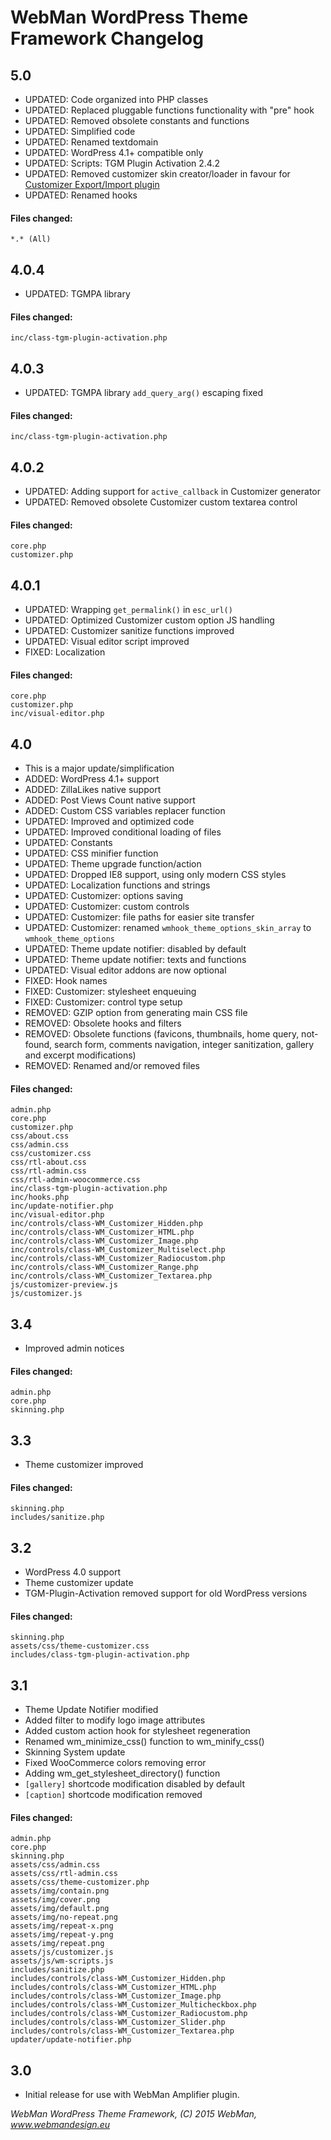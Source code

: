 # WebMan WordPress Theme Framework Changelog

## 5.0

* UPDATED: Code organized into PHP classes
* UPDATED: Replaced pluggable functions functionality with "pre" hook
* UPDATED: Removed obsolete constants and functions
* UPDATED: Simplified code
* UPDATED: Renamed textdomain
* UPDATED: WordPress 4.1+ compatible only
* UPDATED: Scripts: TGM Plugin Activation 2.4.2
* UPDATED: Removed customizer skin creator/loader in favour for [Customizer Export/Import plugin](https://wordpress.org/plugins/customizer-export-import/)
* UPDATED: Renamed hooks

#### Files changed:

	*.* (All)


## 4.0.4

* UPDATED: TGMPA library

#### Files changed:

	inc/class-tgm-plugin-activation.php


## 4.0.3

* UPDATED: TGMPA library `add_query_arg()` escaping fixed

#### Files changed:

	inc/class-tgm-plugin-activation.php


## 4.0.2

* UPDATED: Adding support for `active_callback` in Customizer generator
* UPDATED: Removed obsolete Customizer custom textarea control

#### Files changed:

	core.php
	customizer.php


## 4.0.1

* UPDATED: Wrapping `get_permalink()` in `esc_url()`
* UPDATED: Optimized Customizer custom option JS handling
* UPDATED: Customizer sanitize functions improved
* UPDATED: Visual editor script improved
* FIXED: Localization

#### Files changed:

	core.php
	customizer.php
	inc/visual-editor.php


## 4.0

* This is a major update/simplification
* ADDED: WordPress 4.1+ support
* ADDED: ZillaLikes native support
* ADDED: Post Views Count native support
* ADDED: Custom CSS variables replacer function
* UPDATED: Improved and optimized code
* UPDATED: Improved conditional loading of files
* UPDATED: Constants
* UPDATED: CSS minifier function
* UPDATED: Theme upgrade function/action
* UPDATED: Dropped IE8 support, using only modern CSS styles
* UPDATED: Localization functions and strings
* UPDATED: Customizer: options saving
* UPDATED: Customizer: custom controls
* UPDATED: Customizer: file paths for easier site transfer
* UPDATED: Customizer: renamed `wmhook_theme_options_skin_array` to `wmhook_theme_options`
* UPDATED: Theme update notifier: disabled by default
* UPDATED: Theme update notifier: texts and functions
* UPDATED: Visual editor addons are now optional
* FIXED: Hook names
* FIXED: Customizer: stylesheet enqueuing
* FIXED: Customizer: control type setup
* REMOVED: GZIP option from generating main CSS file
* REMOVED: Obsolete hooks and filters
* REMOVED: Obsolete functions (favicons, thumbnails, home query, not-found, search form, comments navigation, integer sanitization, gallery and excerpt modifications)
* REMOVED: Renamed and/or removed files

#### Files changed:

	admin.php
	core.php
	customizer.php
	css/about.css
	css/admin.css
	css/customizer.css
	css/rtl-about.css
	css/rtl-admin.css
	css/rtl-admin-woocommerce.css
	inc/class-tgm-plugin-activation.php
	inc/hooks.php
	inc/update-notifier.php
	inc/visual-editor.php
	inc/controls/class-WM_Customizer_Hidden.php
	inc/controls/class-WM_Customizer_HTML.php
	inc/controls/class-WM_Customizer_Image.php
	inc/controls/class-WM_Customizer_Multiselect.php
	inc/controls/class-WM_Customizer_Radiocustom.php
	inc/controls/class-WM_Customizer_Range.php
	inc/controls/class-WM_Customizer_Textarea.php
	js/customizer-preview.js
	js/customizer.js


## 3.4

* Improved admin notices

#### Files changed:

	admin.php
	core.php
	skinning.php


## 3.3

* Theme customizer improved

#### Files changed:

	skinning.php
	includes/sanitize.php


## 3.2

* WordPress 4.0 support
* Theme customizer update
* TGM-Plugin-Activation removed support for old WordPress versions

#### Files changed:

	skinning.php
	assets/css/theme-customizer.css
	includes/class-tgm-plugin-activation.php


## 3.1

* Theme Update Notifier modified
* Added filter to modify logo image attributes
* Added custom action hook for stylesheet regeneration
* Renamed wm_minimize_css() function to wm_minify_css()
* Skinning System update
* Fixed WooCommerce colors removing error
* Adding wm_get_stylesheet_directory() function
* `[gallery]` shortcode modification disabled by default
* `[caption]` shortcode modification removed

#### Files changed:

	admin.php
	core.php
	skinning.php
	assets/css/admin.css
	assets/css/rtl-admin.css
	assets/css/theme-customizer.php
	assets/img/contain.png
	assets/img/cover.png
	assets/img/default.png
	assets/img/no-repeat.png
	assets/img/repeat-x.png
	assets/img/repeat-y.png
	assets/img/repeat.png
	assets/js/customizer.js
	assets/js/wm-scripts.js
	includes/sanitize.php
	includes/controls/class-WM_Customizer_Hidden.php
	includes/controls/class-WM_Customizer_HTML.php
	includes/controls/class-WM_Customizer_Image.php
	includes/controls/class-WM_Customizer_Multicheckbox.php
	includes/controls/class-WM_Customizer_Radiocustom.php
	includes/controls/class-WM_Customizer_Slider.php
	includes/controls/class-WM_Customizer_Textarea.php
	updater/update-notifier.php


## 3.0

* Initial release for use with WebMan Amplifier plugin.


*WebMan WordPress Theme Framework, (C) 2015 WebMan, www.webmandesign.eu*